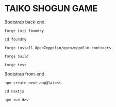 # TAIKO SHOGUN GAME

Bootstrap back-end:

```
forge init foundry

cd foundry

forge install OpenZeppelin/openzeppelin-contracts

forge build

forge test
```

Bootstrap front-end:

```
npx create-next-app@latest

cd nextjs

npm run dev
```
